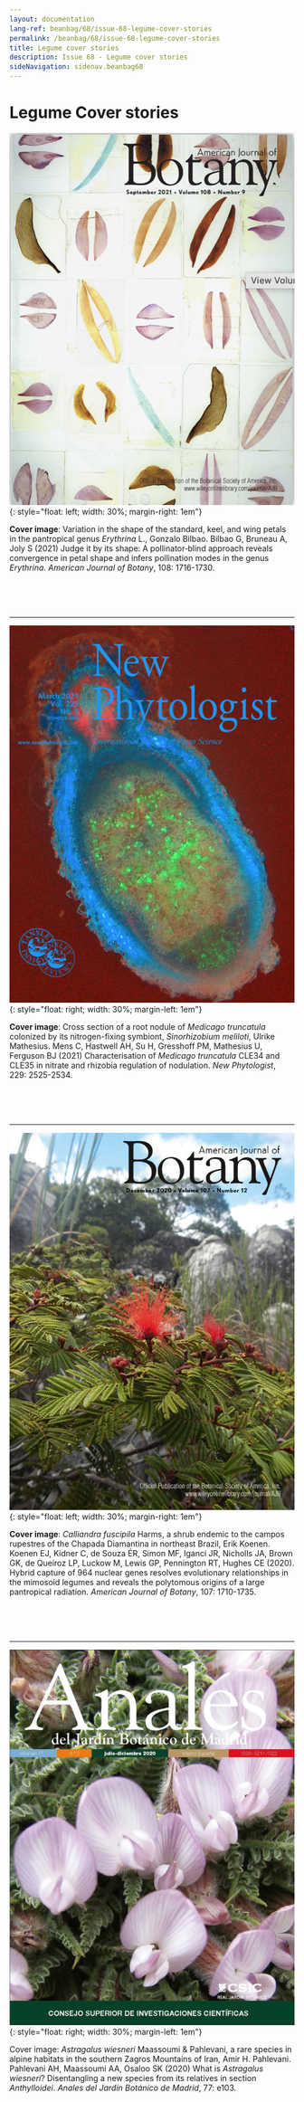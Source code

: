 ```yaml
---
layout: documentation
lang-ref: beanbag/68/issue-68-legume-cover-stories
permalink: /beanbag/68/issue-68-legume-cover-stories
title: Legume cover stories
description: Issue 68 - Legume cover stories
sideNavigation: sidenav.beanbag68
---
```


# Legume Cover stories 


![American Journal of Botany 108](/assets/images/68/LC-1.png){: style="float: left; width: 30%; margin-right: 1em"}

**Cover image**: Variation in the shape of the standard, keel, and wing petals in the pantropical genus *Erythrina* L., Gonzalo Bilbao. 
Bilbao G, Bruneau A, Joly S (2021) Judge it by its shape: A pollinator‐blind approach reveals convergence in petal shape and infers pollination modes in the genus *Erythrina*. *American Journal of Botany*, 108: 1716-1730.  

<br />
<br />
<br />

---


![New Phytologists 229](/assets/images/68/LC-2.png){: style="float: right; width: 30%; margin-left: 1em"}

**Cover image**: Cross section of a root nodule of *Medicago truncatula* colonized by its nitrogen-fixing symbiont, *Sinorhizobium meliloti*, Ulrike Mathesius. 
Mens C, Hastwell AH, Su H, Gresshoff PM, Mathesius U, Ferguson BJ (2021) Characterisation of *Medicago truncatula* CLE34 and CLE35 in nitrate and rhizobia regulation of nodulation. *New Phytologist*, 229: 2525-2534.   

<br />
<br />
<br />

---


![American Journal of Botany 107](/assets/images/68/LC-3.png){: style="float: left; width: 30%; margin-right: 1em"}

**Cover image**: *Calliandra fuscipila* Harms, a shrub endemic to the campos rupestres of the Chapada Diamantina in northeast Brazil, Erik Koenen. 
Koenen EJ, Kidner C, de Souza ÉR, Simon MF, Iganci JR, Nicholls JA, Brown GK, de Queiroz LP, Luckow M, Lewis GP, Pennington RT, Hughes CE (2020). Hybrid capture of 964 nuclear genes resolves evolutionary relationships in the mimosoid legumes and reveals the polytomous origins of a large pantropical radiation. *American Journal of Botany*, 107: 1710-1735. 

<br />
<br />
<br />

---


![Anales del Jardín Botánico de Madrid 77](/assets/images/68/LC-4.png){: style="float: right; width: 30%; margin-left: 1em"}

Cover image: *Astragalus wiesneri* Maassoumi & Pahlevani, a rare species in alpine habitats in the southern Zagros Mountains of Iran, Amir H. Pahlevani. 
Pahlevani AH, Maassoumi AA, Osaloo SK (2020) What is *Astragalus wiesneri*? Disentangling a new species from its relatives in section *Anthylloidei*. *Anales del Jardín Botánico de Madrid*, 77: e103.   


<br />
<br />



